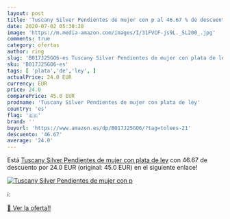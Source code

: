 ```yaml
---
layout: post
title: 'Tuscany Silver Pendientes de mujer con p al 46.67 % de descuento'
date: 2020-07-02 05:30:28
image: 'https://m.media-amazon.com/images/I/31FVCF-js9L._SL200_.jpg'
comments: true
category: ofertas
author: ring
slug: 'B017J25GO6-es Tuscany Silver Pendientes de mujer con plata de ley'
sku: 'B017J25GO6-es'
tags: [ 'plata','de','ley', ]
actualPrice: 24.0 EUR
currency: EUR
price: 24.0
comparePrice: 45.0 EUR
prodname: 'Tuscany Silver Pendientes de mujer con plata de ley'
country: 'es'
flag: '🇪🇸'
brand: ''
buyurl: 'https://www.amazon.es/dp/B017J25GO6/?tag=tolees-21'
descuento: '46.67'
average: '24.0'
---
```


Está [Tuscany Silver Pendientes de mujer con plata de ley](https://www.amazon.es/dp/B017J25GO6/?tag=tolees-21) con 46.67 de descuento por 24.0 EUR (original: 45.0 EUR) en el siguiente enlace!

[![Tuscany Silver Pendientes de mujer con p](https://m.media-amazon.com/images/I/31FVCF-js9L._SL200_.jpg)](https://www.amazon.es/dp/B017J25GO6/?tag=tolees-21)

ℹ️:


[🛒 Ver la oferta!!](https://www.amazon.es/dp/B017J25GO6/?tag=tolees-21)
